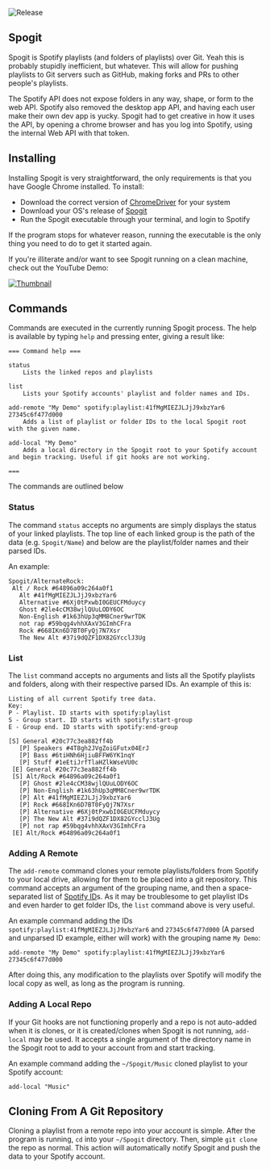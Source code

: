 ![Release](https://github.com/RubbaBoy/Spogit/workflows/Release/badge.svg)

## Spogit

Spogit is Spotify playlists (and folders of playlists) over Git. Yeah this is probably stupidly inefficient, but whatever. This will allow for pushing playlists to Git servers such as GitHub, making forks and PRs to other people's playlists.

The Spotify API does not expose folders in any way, shape, or form to the web API. Spotify also removed the desktop app API, and having each user make their own dev app is yucky. Spogit had to get creative in how it uses the API, by opening a chrome browser and has you log into Spotify, using the internal Web API with that token.

## Installing

Installing Spogit is very straightforward, the only requirements is that you have Google Chrome installed. To install:

- Download the correct version of [ChromeDriver](https://chromedriver.chromium.org/) for your system
- Download your OS's release of [Spogit](https://github.com/RubbaBoy/Spogit/releases)
- Run the Spogit executable through your terminal, and login to Spotify

If the program stops for whatever reason, running the executable is the only thing you need to do to get it started again.

If you're illiterate and/or want to see Spogit running on a clean machine, check out the YouTube Demo:

[![Thumbnail](assets/Thumbnail.png)](https://www.youtube.com/watch?v=eIRy5j_zlPA)

## Commands

Commands are executed in the currently running Spogit process. The help is available by typing `help` and pressing enter, giving a result like:

```
=== Command help ===

status
    Lists the linked repos and playlists

list
    Lists your Spotify accounts' playlist and folder names and IDs.

add-remote "My Demo" spotify:playlist:41fMgMIEZJLJjJ9xbzYar6 27345c6f477d000
    Adds a list of playlist or folder IDs to the local Spogit root with the given name.
    
add-local "My Demo"
	Adds a local directory in the Spogit root to your Spotify account and begin tracking. Useful if git hooks are not working.

===
```

The commands are outlined below

### Status

The command `status` accepts no arguments are simply displays the status of your linked playlists. The top line of each linked group is the path of the data (e.g. `Spogit/Name`) and below are the playlist/folder names and their parsed IDs.

An example:

```
Spogit/AlternateRock:
 Alt ∕ Rock #64896a09c264a0f1
   Alt #41fMgMIEZJLJjJ9xbzYar6
   Alternative #6Xj0tPxwbI0GEUCFMduycy
   Ghost #2le4cCM38wjlQUuLODY6OC
   Non-English #1k63hUp3qMM8Cner9wrTDK
   not rap #59bqg4vhhXAxV3GImhCFra
   Rock #668IKn6D7BT0FyQj7N7Xsr
   The New Alt #37i9dQZF1DX82GYcclJ3Ug
```



### List

The `list` command accepts no arguments and lists all the Spotify playlists and folders, along with their respective parsed IDs. An example of this is:

```
Listing of all current Spotify tree data.
Key:
P - Playlist. ID starts with spotify:playlist
S - Group start. ID starts with spotify:start-group
E - Group end. ID starts with spotify:end-group

[S] General #20c77c3ea882ff4b
   [P] Speakers #4T8gh2JVgZoiGFutx04ErJ
   [P] Bass #6tiHNh6HjiuBFFW6YK1nqY
   [P] Stuff #1eEtiJrfTlaHZlkWseVU0c
 [E] General #20c77c3ea882ff4b
 [S] Alt/Rock #64896a09c264a0f1
   [P] Ghost #2le4cCM38wjlQUuLODY6OC
   [P] Non-English #1k63hUp3qMM8Cner9wrTDK
   [P] Alt #41fMgMIEZJLJjJ9xbzYar6
   [P] Rock #668IKn6D7BT0FyQj7N7Xsr
   [P] Alternative #6Xj0tPxwbI0GEUCFMduycy
   [P] The New Alt #37i9dQZF1DX82GYcclJ3Ug
   [P] not rap #59bqg4vhhXAxV3GImhCFra
 [E] Alt/Rock #64896a09c264a0f1
```



### Adding A Remote

The `add-remote` command clones your remote playlists/folders from Spotify to your local drive, allowing for them to be placed into a git repository. This command accepts an argument of the grouping name, and then a space-separated list of [Spotify ID](https://developer.spotify.com/documentation/web-api/#spotify-uris-and-ids)s. As it may be troublesome to get playlist IDs and even harder to get folder IDs, the `list` command above is very useful.

An example command adding the IDs `spotify:playlist:41fMgMIEZJLJjJ9xbzYar6` and `27345c6f477d000` (A parsed and unparsed ID example, either will work) with the grouping name `My Demo`:

```
add-remote "My Demo" spotify:playlist:41fMgMIEZJLJjJ9xbzYar6 27345c6f477d000
```

After doing this, any modification to the playlists over Spotify will modify the local copy as well, as long as the program is running.

### Adding A Local Repo

If your Git hooks are not functioning properly and a repo is not auto-added when it is clones, or it is created/clones when Spogit is not running, `add-local` may be used. It accepts a single argument of the directory name in the Spogit root to add to your account from and start tracking.

An example command adding the `~/Spogit/Music` cloned playlist to your Spotify account:

```
add-local "Music"
```



## Cloning From A Git Repository

Cloning a playlist from a remote repo into your account is simple. After the program is running, `cd` into your `~/Spogit` directory. Then, simple `git clone` the repo as normal. This action will automatically notify Spogit and push the data to your Spotify account.

